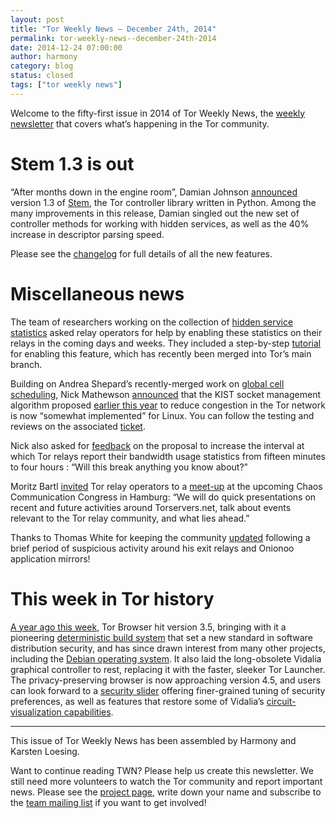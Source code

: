```yaml
---
layout: post
title: "Tor Weekly News — December 24th, 2014"
permalink: tor-weekly-news--december-24th-2014
date: 2014-12-24 07:00:00
author: harmony
category: blog
status: closed
tags: ["tor weekly news"]
---
```


Welcome to the fifty-first issue in 2014 of Tor Weekly News, the [weekly newsletter](https://lists.torproject.org/cgi-bin/mailman/listinfo/tor-news) that covers what’s happening in the Tor community.

Stem 1.3 is out
===============

“After months down in the engine room”, Damian Johnson [announced](https://blog.torproject.org/blog/stem-release-13) version 1.3 of [Stem](https://stem.torproject.org/), the Tor controller library written in Python. Among the many improvements in this release, Damian singled out the new set of controller methods for working with hidden services, as well as the 40% increase in descriptor parsing speed.

Please see the [changelog](https://stem.torproject.org/change_log.html#version-1-3) for full details of all the new features.

Miscellaneous news
==================

The team of researchers working on the collection of [hidden service statistics](https://bugs.torproject.org/13509) asked relay operators for help by enabling these statistics on their relays in the coming days and weeks. They included a step-by-step [tutorial](https://lists.torproject.org/pipermail/tor-relays/2014-December/005953.html) for enabling this feature, which has recently been merged into Tor’s main branch.

Building on Andrea Shepard’s recently-merged work on [global cell scheduling](https://bugs.torproject.org/9262), Nick Mathewson [announced](https://lists.torproject.org/pipermail/tor-dev/2014-December/008001.html) that the KIST socket management algorithm proposed [earlier this year](http://www.robgjansen.com/publications/kist-sec2014.pdf) to reduce congestion in the Tor network is now “somewhat implemented” for Linux. You can follow the testing and reviews on the associated [ticket](https://bugs.torproject.org/12890).

Nick also asked for [feedback](https://lists.torproject.org/pipermail/tor-dev/2014-December/008007.html) on the proposal to increase the interval at which Tor relays report their bandwidth usage statistics from fifteen minutes to four hours [](https://bugs.torproject.org/13988): “Will this break anything you know about?”

Moritz Bartl [invited](https://lists.torproject.org/pipermail/tor-relays/2014-December/005958.html) Tor relay operators to a [meet-up](https://events.ccc.de/congress/2014/wiki/Session:Tor_Relay_Operators_Meetup) at the upcoming Chaos Communication Congress in Hamburg: “We will do quick presentations on recent and future activities around Torservers.net, talk about events relevant to the Tor relay community, and what lies ahead.”

Thanks to Thomas White for keeping the community [updated](https://lists.torproject.org/pipermail/tor-talk/2014-December/036067.html) following a brief period of suspicious activity around his exit relays and Onionoo application mirrors!

This week in Tor history
========================

[A year ago this week](https://lists.torproject.org/pipermail/tor-news/2013-December/000026.html), Tor Browser hit version 3.5, bringing with it a pioneering [deterministic build system](https://blog.torproject.org/blog/deterministic-builds-part-one-cyberwar-and-global-compromise) that set a new standard in software distribution security, and has since drawn interest from many other projects, including the [Debian operating system](https://wiki.debian.org/ReproducibleBuilds). It also laid the long-obsolete Vidalia graphical controller to rest, replacing it with the faster, sleeker Tor Launcher. The privacy-preserving browser is now approaching version 4.5, and users can look forward to a [security slider](https://bugs.torproject.org/9387) offering finer-grained tuning of security preferences, as well as features that restore some of Vidalia’s [circuit-visualization capabilities](https://bugs.torproject.org/8641).

* * * * *

This issue of Tor Weekly News has been assembled by Harmony and Karsten Loesing.

Want to continue reading TWN? Please help us create this newsletter. We still need more volunteers to watch the Tor community and report important news. Please see the [project page](https://trac.torproject.org/projects/tor/wiki/TorWeeklyNews), write down your name and subscribe to the [team mailing list](https://lists.torproject.org/cgi-bin/mailman/listinfo/news-team) if you want to get involved!
